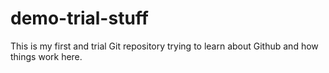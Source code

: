 # demo-trial-stuff
This is my first and trial Git repository trying to learn about Github and how things work here.
